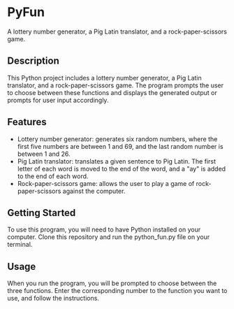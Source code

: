 # PyFun

A lottery number generator, a Pig Latin translator, and a rock-paper-scissors game.

## Description

This Python project includes a lottery number generator, a Pig Latin translator, and a rock-paper-scissors game. The program prompts the user to choose between these functions and displays the generated output or prompts for user input accordingly.

## Features

- Lottery number generator: generates six random numbers, where the first five numbers are between 1 and 69, and the last random number is between 1 and 26.
- Pig Latin translator: translates a given sentence to Pig Latin. The first letter of each word is moved to the end of the word, and a "ay" is added to the end of each word.
- Rock-paper-scissors game: allows the user to play a game of rock-paper-scissors against the computer.

## Getting Started

To use this program, you will need to have Python installed on your computer. Clone this repository and run the python_fun.py file on your terminal.

## Usage

When you run the program, you will be prompted to choose between the three functions. Enter the corresponding number to the function you want to use, and follow the instructions.